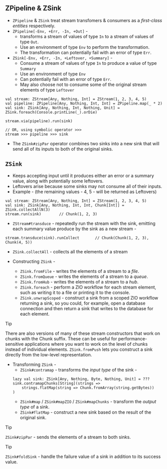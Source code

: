 ## ZPipeline & ZSink

- `ZPipeline` & `ZSink` treat stream transfomers & consumers as a _first-class entities_ respectively.
- `ZPipeline[-Env, +Err, -In, +Out]` -
    - transforms a stream of values of type `In` to a stream of values of type `Out`. 
    - Use an environment of type `Env` to perform the transformation.
    - The transformation can potentially fail with an error of type `Err`.
- `ZSink[-Env, +Err, -In, +Leftover, +Summary]` -
    - Consume a stream of values of type `In` to produce a value of type `Summary`
    - Use an environment of type `Env`
    - Can potentially fail with an error of type `Err`.
    - May also choose not to consume some of the original stream elements of type `Leftover`

```
val stream: ZStream[Any, Nothing, Int] = ZStream(1, 2, 3, 4, 5)
val pipeline: ZPipeline[Any, Nothing, Int, Int] = ZPipeline.map(_ * 2)
val sink: ZSink[Any, Nothing, Int, Nothing, Unit] = ZSink.foreach(Console.printLine(_).orDie)

stream.via(pipeline).run(sink)

// OR, using symbolic operator >>>
stream >>> pipeline >>> sink
```

- The `ZSink#zipPar` operator combines two sinks into a new sink that will send all of its inputs to both of the original sinks.

## `ZSink`

- Keeps accepting input until it produces either an error or a summary value, along with potentially some leftovers.
- Leftovers arise because some sinks may not consume all of their inputs.
- Example - (the remaining values - 4, 5 - will be returned as Leftovers)
```
val stream: ZStream[Any, Nothing, Int] = ZStream(1, 2, 3, 4, 5)
val sink: ZSink[Any, Nothing, Int, Int, Chunk[Int]] = ZSink.collectAllN(3)
stream.run(sink)        // Chunk(1, 2, 3)
```

- `ZStream#transduce` - repeatedly run the stream with the sink, emitting each summary value produce by the sink as a new stream -
```
stream.transduce(sink).runCollect       // Chunk(Chunk(1, 2, 3), Chunk(4, 5))
```

- `ZSink.collectAll` - collects all the elements of a stream

- Constructing `ZSink` -
    - `ZSink.fromFile` - writes the elements of a stream to a _file_.
    - `ZSink.fromQueue` - writes the elements of a stream to a _queue_.
    - `ZSink.fromHub` - writes the elements of a stream to a _hub_.
    - `ZSink.foreach` - perform a ZIO workflow for each stream element, such as writing it to a file or printing it to the console.
    - `ZSink.unwrapScoped` - construct a sink from a scoped ZIO workflow returning a sink, so you could, for example, open a database connection and then return a sink that writes to the database for each element.

> [!TIP]
> There are also versions of many of these stream constructors that work on chunks with the Chunk suffix. These can be useful for performance-sensitive applications where you want to work on the level of chunks instead of individual elements.
> `ZSink.fromPush` lets you construct a sink directly from the low-level representation.

- Transforming `ZSink` -
    - `ZSink#contramap` - transforms the _input type_ of the sink -
    ```
    lazy val sink: ZSink[Any, Nothing, Byte, Nothing, Unit] = ???
    sink.contramapChunks[String](strings =>
        strings.flatMap(string => Chunk.fromArray(string.getBytes))
    )
    ```
    - `ZSink#map` / `ZSink#mapZIO` / `ZSink#mapChunks` - transform the _output type_ of a sink.
    - `ZSink#flatMap` - construct a new sink based on the result of the original sink.

> [!TIP]
> `ZSink#zipPar` - sends the elements of a stream to both sinks.

> [!TIP]
> `ZSink#foldSink` - handle the failure value of a sink in addition to its success value.





